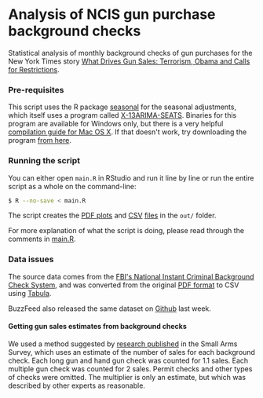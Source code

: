 # Analysis of NCIS gun purchase background checks

Statistical analysis of monthly background checks of gun purchases for the New York Times story [What Drives Gun Sales: Terrorism,
Obama and Calls for Restrictions](http://www.nytimes.com/interactive/2015/12/10/us/gun-sales-terrorism-obama-restrictions.html?).

### Pre-requisites

This script uses the R package [seasonal](https://cran.r-project.org/web/packages/seasonal/vignettes/seas.pdf) for the seasonal adjustments, which itself uses a program called [X-13ARIMA-SEATS](). Binaries for this program are available for Windows only, but there is a very helpful [compilation guide for Mac OS X](https://github.com/christophsax/seasonal/wiki/Compiling-X-13ARIMA-SEATS-from-Source-for-OS-X). If that doesn't work, try downloading the program [from here](https://gist.github.com/gka/3b200d57b0db14d058f3).

### Running the script

You can either open `main.R`  in RStudio and run it line by line or run the entire script as a whole on the command-line:

```sh
$ R --no-save < main.R
```

The script creates the [PDF plots](https://github.com/NYTimes/gun-sales/blob/master/out/plots.pdf) and [CSV](https://github.com/NYTimes/gun-sales/blob/master/out/final.csv) [files](https://github.com/NYTimes/gun-sales/blob/master/out/gun-sales-by-year.csv) in the `out/` folder.

For more explanation of what the script is doing, please read through the comments in [main.R](https://github.com/NYTimes/gun-sales/blob/master/main.R).

### Data issues

The source data comes from the [FBI's National Instant Criminal Background Check System](https://www.fbi.gov/about-us/cjis/nics), and was converted from the original [PDF format](https://www.fbi.gov/about-us/cjis/nics/reports/nics_firearm_checks_-_month_year_by_state_type.pdf) to CSV using [Tabula](http://tabula.technology/).

BuzzFeed also released the same dataset on [Github](https://github.com/BuzzFeedNews/nics-firearm-background-checks/) last week.

#### Getting gun sales estimates from background checks

We used a method suggested by [research published](http://www.smallarmssurvey.org/fileadmin/docs/F-Working-papers/SAS-WP14-US-Firearms-Industry.pdf) in the Small Arms Survey, which uses an estimate of the number of sales for each background check. Each long gun and hand gun check was counted for 1.1 sales. Each multiple gun check was counted for 2 sales. Permit checks and other types of checks were omitted. The multiplier is only an estimate, but which was described by other experts as reasonable.
